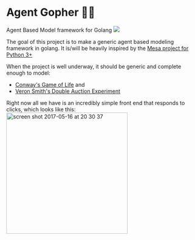 # Agent Gopher 🕵️‍♀️
Agent Based Model framework for Golang ![](https://travis-ci.org/emilyagras/agentGopher.svg?branch=master)

The goal of this project is to make a generic agent based modeling framework in golang. It is/will be heavily inspired by the [Mesa project for Python 3+](https://github.com/projectmesa)

When the project is well underway, it should be generic and complete enough to model:
- [Conway's Game of Life](https://github.com/mdwhatcott/golife) and
- [Veron Smith's Double Auction Experiment](http://www.econport.org/econport/request?page=man_io_institution_da)

Right now all we have is an incredibly simple front end that responds to clicks, which looks like this:
<img width="319" alt="screen shot 2017-05-16 at 20 30 37" src="https://cloud.githubusercontent.com/assets/8107614/26122147/c7331b82-3a76-11e7-8b36-ad66c6ac1c5f.png">
